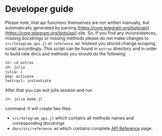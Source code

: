 # Developer guide

Please note, that api functions themselves are not written manually, but automatically generated by parsing [https://core.telegram.org/bots/api](https://core.telegram.org/bots/api) site. So, if you find any inconsistences, missing docstrings or missing methods please do not make changes to `src/telegram_api.jl` or `reference.md`. Instead you should change scraping script accordingly. This script can be found in `extras` directory and in order to build new docs and methods you should do the following

```sh
sh> cd extras
sh> julia
julia> ]
pkg> activate .
(extras)> instantiate
```

After that you can exit julia session and run
```sh
sh> julia make.jl
```
command. It will create two files:
* `src/telegram_api.jl` which contains all methods names and corresponding docstrings
* `docs/src/reference.md` which contains complete [API Reference](@ref) page.

